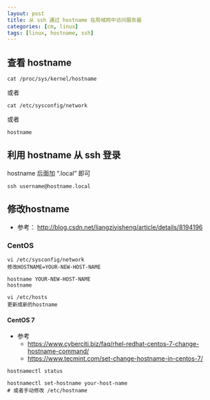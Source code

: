 ```yaml
---
layout: post
title: 从 ssh 通过 hostname 在局域网中访问服务器
categories: [cm, linux]
tags: [linux, hostname, ssh]
---
```


## 查看 hostname

```
cat /proc/sys/kernel/hostname
```

或者

```
cat /etc/sysconfig/network
```

或者

```
hostname
```

## 利用 hostname 从 ssh 登录

hostname 后面加 “.local” 即可

```
ssh username@hostname.local
```


## 修改hostname

* 参考： <http://blog.csdn.net/liangziyisheng/article/details/8194196>

### CentOS

```
vi /etc/sysconfig/network
修改HOSTNAME=YOUR-NEW-HOST-NAME

hostname YOUR-NEW-HOST-NAME
hostname

vi /etc/hosts
更新成新的hostname
```

#### CentOS 7

* 参考
  * <https://www.cyberciti.biz/faq/rhel-redhat-centos-7-change-hostname-command/>
  * <https://www.tecmint.com/set-change-hostname-in-centos-7/>

~~~ shell
hostnamectl status

hostnamectl set-hostname your-host-name
# 或者手动修改 /etc/hostname
~~~


